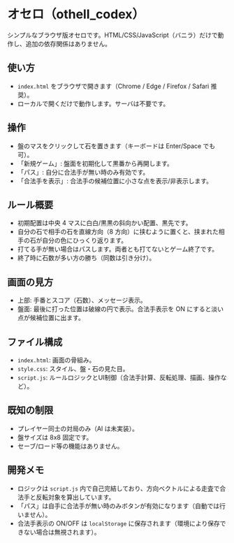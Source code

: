 # オセロ（othell_codex）

シンプルなブラウザ版オセロです。HTML/CSS/JavaScript（バニラ）だけで動作し、追加の依存関係はありません。

## 使い方
- `index.html` をブラウザで開きます（Chrome / Edge / Firefox / Safari 推奨）。
- ローカルで開くだけで動作します。サーバは不要です。

## 操作
- 盤のマスをクリックして石を置きます（キーボードは Enter/Space でも可）。
- 「新規ゲーム」: 盤面を初期化して黒番から再開します。
- 「パス」: 自分に合法手が無い時のみ有効です。
- 「合法手を表示」: 合法手の候補位置に小さな点を表示/非表示します。

## ルール概要
- 初期配置は中央 4 マスに白白/黒黒の斜向かい配置、黒先です。
- 自分の石で相手の石を直線方向（8 方向）に挟むように置くと、挟まれた相手の石が自分の色にひっくり返ります。
- 打てる手が無い場合はパスします。両者とも打てないとゲーム終了です。
- 終了時に石数が多い方の勝ち（同数は引き分け）。

## 画面の見方
- 上部: 手番とスコア（石数）、メッセージ表示。
- 盤面: 最後に打った位置は破線の円で表示。合法手表示を ON にすると淡い点が候補位置に出ます。

## ファイル構成
- `index.html`: 画面の骨組み。
- `style.css`: スタイル、盤・石の見た目。
- `script.js`: ルールロジックとUI制御（合法手計算、反転処理、描画、操作など）。

## 既知の制限
- プレイヤー同士の対局のみ（AI は未実装）。
- 盤サイズは 8x8 固定です。
- セーブ/ロード等の機能はありません。

## 開発メモ
- ロジックは `script.js` 内で自己完結しており、方向ベクトルによる走査で合法手と反転対象を算出しています。
- 「パス」は自手に合法手が無い時のみボタンが有効になります（自動では行いません）。
- 合法手表示の ON/OFF は `localStorage` に保存されます（環境により保存できない場合は無視されます）。
